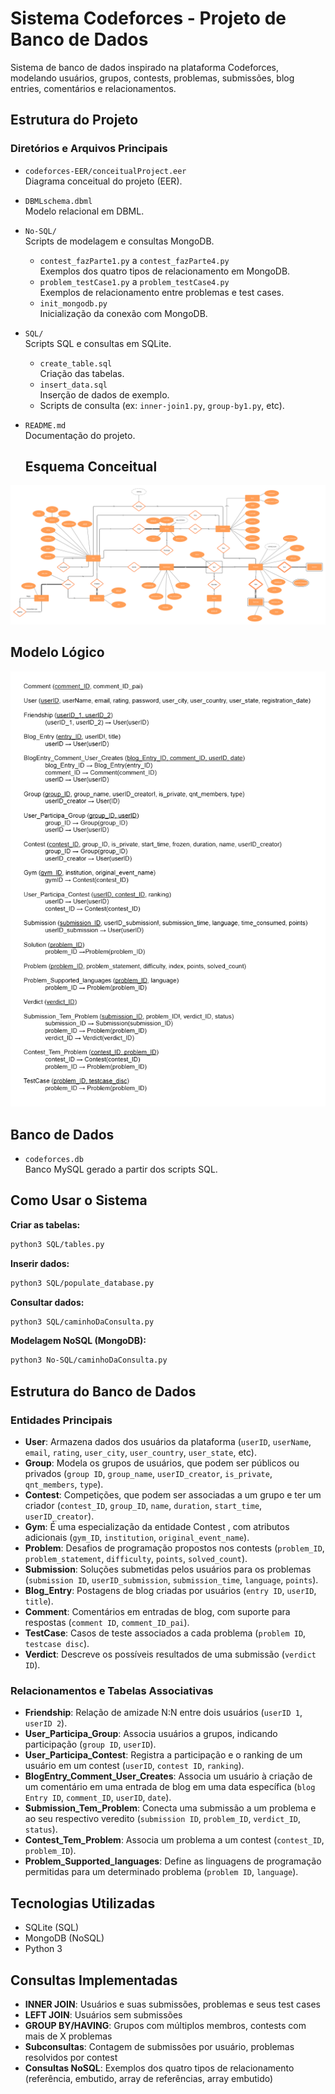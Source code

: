 # Sistema Codeforces - Projeto de Banco de Dados

Sistema de banco de dados inspirado na plataforma Codeforces, modelando usuários, grupos, contests, problemas, submissões, blog entries, comentários e relacionamentos.

## Estrutura do Projeto

### Diretórios e Arquivos Principais

- `codeforces-EER/conceitualProject.eer`  
  Diagrama conceitual do projeto (EER).
- `DBMLschema.dbml`  
  Modelo relacional em DBML.
- `No-SQL/`  
  Scripts de modelagem e consultas MongoDB.
  - `contest_fazParte1.py` a `contest_fazParte4.py`  
    Exemplos dos quatro tipos de relacionamento em MongoDB.
  - `problem_testCase1.py` a `problem_testCase4.py`  
    Exemplos de relacionamento entre problemas e test cases.
  - `init_mongodb.py`  
    Inicialização da conexão com MongoDB.
- `SQL/`  
  Scripts SQL e consultas em SQLite.
  - `create_table.sql`  
    Criação das tabelas.
  - `insert_data.sql`  
    Inserção de dados de exemplo.
  - Scripts de consulta (ex: `inner-join1.py`, `group-by1.py`, etc).
- `README.md`  
  Documentação do projeto.

  ## Esquema Conceitual

![Esquema Conceitual do Projeto](codeforces-EER/Conceitual.png)

  ## Modelo Lógico

![Modelo Lógico do projeto](modelo%20logico/Logico.png)

## Banco de Dados

- `codeforces.db`  
  Banco MySQL gerado a partir dos scripts SQL.

## Como Usar o Sistema

**Criar as tabelas:**
```sh
python3 SQL/tables.py
```

**Inserir dados:**
```sh
python3 SQL/populate_database.py
```

**Consultar dados:**
```sh
python3 SQL/caminhoDaConsulta.py
```

**Modelagem NoSQL (MongoDB):**
```sh
python3 No-SQL/caminhoDaConsulta.py
```

## Estrutura do Banco de Dados

### Entidades Principais

- **User**: Armazena dados dos usuários da plataforma (`userID`, `userName`, `email`, `rating`, `user_city`, `user_country`, `user_state`, etc). 
- **Group**: Modela os grupos de usuários, que podem ser públicos ou privados (`group ID`, `group_name`, `userID_creator`, `is_private`, `qnt_members`, `type`). 
- **Contest**: Competições, que podem ser associadas a um grupo e ter um criador (`contest_ID`, `group_ID`, `name`, `duration`, `start_time`, `userID_creator`). 
- **Gym**: É uma especialização da entidade Contest , com atributos adicionais (`gym_ID`, `institution`, `original_event_name`). 
- **Problem**: Desafios de programação propostos nos contests (`problem_ID`, `problem_statement`, `difficulty`, `points`, `solved_count`). 
- **Submission**: Soluções submetidas pelos usuários para os problemas (`submission ID`, `userID_submission`, `submission_time`, `language`, `points`). 
- **Blog_Entry**: Postagens de blog criadas por usuários (`entry ID`, `userID`, `title`). 
- **Comment**: Comentários em entradas de blog, com suporte para respostas (`comment ID`, `comment_ID_pai`). 
- **TestCase**: Casos de teste associados a cada problema (`problem ID`, `testcase disc`). 
- **Verdict**: Descreve os possíveis resultados de uma submissão (`verdict ID`). 

### Relacionamentos e Tabelas Associativas

- **Friendship**: Relação de amizade N:N entre dois usuários (`userID 1`, `userID 2`). 
- **User_Participa_Group**: Associa usuários a grupos, indicando participação (`group ID`, `userID`). 
- **User_Participa_Contest**: Registra a participação e o ranking de um usuário em um contest (`userID`, `contest ID`, `ranking`). 
- **BlogEntry_Comment_User_Creates**: Associa um usuário à criação de um comentário em uma entrada de blog em uma data específica (`blog Entry ID`, `comment_ID`, `userID`, `date`). 
- **Submission_Tem_Problem**: Conecta uma submissão a um problema e ao seu respectivo veredito (`submission ID`, `problem_ID`, `verdict_ID`, `status`). 
- **Contest_Tem_Problem**: Associa um problema a um contest (`contest_ID`, `problem_ID`). 
- **Problem_Supported_languages**: Define as linguagens de programação permitidas para um determinado problema (`problem ID`, `language`). 

## Tecnologias Utilizadas

- SQLite (SQL)
- MongoDB (NoSQL)
- Python 3

## Consultas Implementadas

- **INNER JOIN**: Usuários e suas submissões, problemas e seus test cases
- **LEFT JOIN**: Usuários sem submissões
- **GROUP BY/HAVING**: Grupos com múltiplos membros, contests com mais de X problemas
- **Subconsultas**: Contagem de submissões por usuário, problemas resolvidos por contest
- **Consultas NoSQL**: Exemplos dos quatro tipos de relacionamento (referência, embutido, array de referências, array embutido)
